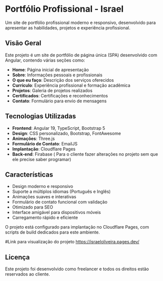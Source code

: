 # Portfólio Profissional - Israel

Um site de portfólio profissional moderno e responsivo, desenvolvido para apresentar as habilidades, projetos e experiência profissional.

## Visão Geral

Este projeto é um site de portfólio de página única (SPA) desenvolvido com Angular, contendo várias seções como:

- **Home**: Página inicial de apresentação
- **Sobre**: Informações pessoais e profissionais
- **O que eu faço**: Descrição dos serviços oferecidos
- **Currículo**: Experiência profissional e formação acadêmica
- **Projetos**: Galeria de projetos realizados
- **Certificados**: Certificações e reconhecimentos
- **Contato**: Formulário para envio de mensagens

## Tecnologias Utilizadas

- **Frontend**: Angular 19, TypeScript, Bootstrap 5
- **Design**: CSS personalizado, Bootstrap, FontAwesome
- **Animações**: Three.js
- **Formulário de Contato**: EmailJS
- **Implantação**: Cloudflare Pages
- **Back-end**: Firabase ( Para o cliente fazer alterações no projeto sem que ele precise saber programar)
  

## Características

- Design moderno e responsivo
- Suporte a múltiplos idiomas (Português e Inglês)
- Animações suaves e interativas
- Formulário de contato funcional com validação
- Otimizado para SEO
- Interface amigável para dispositivos móveis
- Carregamento rápido e eficiente


O projeto está configurado para implantação no Cloudflare Pages, com scripts de build dedicados para este ambiente.


#Link para visualização do projeto
https://israeloliveira.pages.dev/


## Licença

Este projeto foi desenvolvido como freelancer e todos os direitos estão reservados ao cliente.

